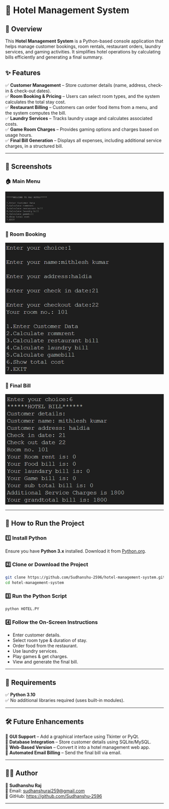 # 🏨 Hotel Management System

## 📌 Overview
This **Hotel Management System** is a Python-based console application that helps manage customer bookings, room rentals, restaurant orders, laundry services, and gaming activities. It simplifies hotel operations by calculating bills efficiently and generating a final summary.

## ✨ Features
✅ **Customer Management** – Store customer details (name, address, check-in & check-out dates).  
✅ **Room Booking & Pricing** – Users can select room types, and the system calculates the total stay cost.  
✅ **Restaurant Billing** – Customers can order food items from a menu, and the system computes the bill.  
✅ **Laundry Services** – Tracks laundry usage and calculates associated costs.  
✅ **Game Room Charges** – Provides gaming options and charges based on usage hours.  
✅ **Final Bill Generation** – Displays all expenses, including additional service charges, in a structured bill.  

---
## 📸 Screenshots

### 🏠 Main Menu
![Main Menu](screenshots/main_menu.png)

### 🏨 Room Booking
![Room Booking](screenshots/user_input.png)

### 🧾 Final Bill
![Final Bill](screenshots/hotel_bill.png)

---

## 🚀 How to Run the Project

### **1️⃣ Install Python**  
Ensure you have **Python 3.x** installed. Download it from [Python.org](https://www.python.org/downloads/).

### **2️⃣ Clone or Download the Project**
```sh
git clone https://github.com/Sudhanshu-2596/hotel-management-system.git
cd hotel-management-system
```

### **3️⃣ Run the Python Script**
```sh
python HOTEL.PY
```

### **4️⃣ Follow the On-Screen Instructions**
- Enter customer details.  
- Select room type & duration of stay.  
- Order food from the restaurant.  
- Use laundry services.  
- Play games & get charges.  
- View and generate the final bill.  

---

## 📌 Requirements
✅ **Python 3.10**  
✅ No additional libraries required (uses built-in modules).  

---

## 🛠 Future Enhancements  
🔹 **GUI Support** – Add a graphical interface using Tkinter or PyQt.  
🔹 **Database Integration** – Store customer details using SQLite/MySQL.  
🔹 **Web-Based Version** – Convert it into a hotel management web app.  
🔹 **Automated Email Billing** – Send the final bill via email.  

---

## 👨‍💻 Author
👤 **Sudhanshu Raj**  
📧 Email: sudhanshuraj259@gmail.com   
🔹 GitHub: https://github.com/Sudhanshu-2596  

--- 
